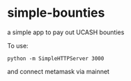 # simple-bounties
a simple app to pay out UCASH bounties

To use:

```python -m SimpleHTTPServer 3000```

and connect metamask via mainnet
